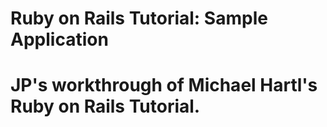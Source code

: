 # Ruby on Rails Tutorial: Sample Application

# JP's workthrough of Michael Hartl's Ruby on Rails Tutorial.

